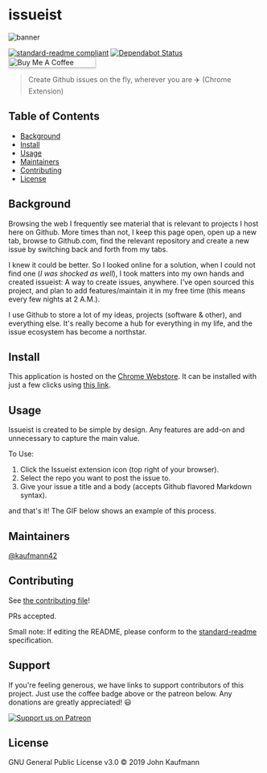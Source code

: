 # issueist

![banner](img/banner.png)

[![standard-readme compliant](https://img.shields.io/badge/standard--readme-OK-green.svg?style=flat-square)](https://github.com/RichardLitt/standard-readme)
[![Dependabot Status](https://api.dependabot.com/badges/status?host=github&repo=kaufmann42/issueist)](https://dependabot.com)
<a href="https://www.buymeacoffee.com/aAJQOqSnV" target="_blank"><img src="https://www.buymeacoffee.com/assets/img/custom_images/orange_img.png" alt="Buy Me A Coffee" style="height: 21px !important;width: 174px !important;box-shadow: 0px 3px 2px 0px rgba(190, 190, 190, 0.5) !important;-webkit-box-shadow: 0px 3px 2px 0px rgba(190, 190, 190, 0.5) !important;" ></a>

> Create Github issues on the fly, wherever you are ✈️  (Chrome Extension)

## Table of Contents

- [Background](#background)
- [Install](#install)
- [Usage](#usage)
- [Maintainers](#maintainers)
- [Contributing](#contributing)
- [License](#license)

## Background

Browsing the web I frequently see material that is relevant to projects I host here on Github. More times than not, I keep this page open, open up a new tab, browse to Github.com, find the relevant repository and create a new issue by switching back and forth from my tabs.

I knew it could be better. So I looked online for a solution, when I could not find one (*I was shocked as well*), I took matters into my own hands and created issueist: A way to create issues, anywhere. I've open sourced this project, and plan to add features/maintain it in my free time (this means every few nights at 2 A.M.).

I use Github to store a lot of my ideas, projects (software & other), and everything else. It's really become a hub for everything in my life, and the issue ecosystem has become a northstar.

## Install

This application is hosted on the [Chrome Webstore](https://chrome.google.com/webstore/detail/issueist/eiekclnnglajcfmddidpcipngednfena). It can be installed with just a few clicks using [this link](https://chrome.google.com/webstore/detail/issueist/eiekclnnglajcfmddidpcipngednfena).

## Usage

Issueist is created to be simple by design. Any features are add-on and unnecessary to capture the main value.

To Use:
1. Click the Issueist extension icon (top right of your browser).
2. Select the repo you want to post the issue to.
3. Give your issue a title and a body (accepts Github flavored Markdown syntax).

and that's it! The GIF below shows an example of this process.

## Maintainers

[@kaufmann42](https://github.com/kaufmann42)

## Contributing

See [the contributing file](./CONTRIBUTING.md)!

PRs accepted.

Small note: If editing the README, please conform to the [standard-readme](https://github.com/RichardLitt/standard-readme) specification.

## Support

If you're feeling generous, we have links to support contributors of this project. Just use the coffee badge above or the patreon below. Any donations are greatly appreciated! 😃

[![Support us on Patreon](https://i1.wp.com/www.horrorhomeroom.com/wp-content/uploads/2018/06/support-us-on-patreon-large.jpg?fit=850%2C268)](https://www.patreon.com/bePatron?u=21942346)

## License

GNU General Public License v3.0 © 2019 John Kaufmann
